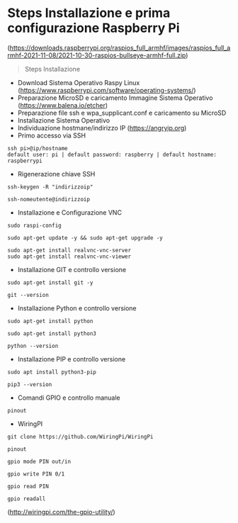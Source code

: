 # Steps Installazione e prima configurazione Raspberry Pi
(https://downloads.raspberrypi.org/raspios_full_armhf/images/raspios_full_armhf-2021-11-08/2021-10-30-raspios-bullseye-armhf-full.zip)

> Steps Installazione
- Download Sistema Operativo Raspy Linux (https://www.raspberrypi.com/software/operating-systems/)
- Preparazione MicroSD e caricamento Immagine Sistema Operativo (https://www.balena.io/etcher)
- Preparazione file ssh e wpa_supplicant.conf e caricamento su MicroSD 
- Installazione Sistema Operativo 
- Individuazione hostmane/indirizzo IP (https://angryip.org)
- Primo accesso via SSH 
```
ssh pi>@ip/hostname
default user: pi | default password: raspberry | default hostname: raspberrypi
```
- Rigenerazione chiave SSH
```
ssh-keygen -R "indirizzoip"
```
```
ssh-nomeutente@indirizzoip
```

- Installazione e Configurazione VNC 
```
sudo raspi-config
```
```
sudo apt-get update -y && sudo apt-get upgrade -y
```
```
sudo apt-get install realvnc-vnc-server
sudo apt-get install realvnc-vnc-viewer
```

- Installazione GIT e controllo versione
```
sudo apt-get install git -y
```
```
git --version
```

- Installazione Python e controllo versione
```
sudo apt-get install python
```
```
sudo apt-get install python3
```
```
python --version
```
- Installazione PIP e controllo versione
```
sudo apt install python3-pip
```
```
pip3 --version
```

- Comandi GPIO e controllo manuale
```
pinout
```
- WiringPI
```
git clone https://github.com/WiringPi/WiringPi
```
```
pinout
```
```
gpio mode PIN out/in
```
```
gpio write PIN 0/1
```
```
gpio read PIN 
```
```
gpio readall
```
(http://wiringpi.com/the-gpio-utility/)
